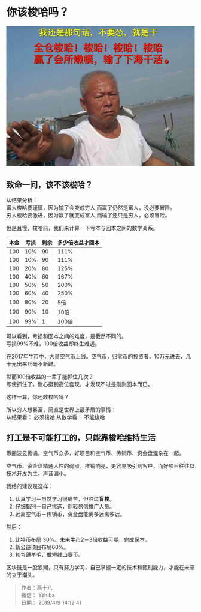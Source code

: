 # 你该梭哈吗？
![](./img/allin.jpg)
## 致命一问，该不该梭哈？
从结果分析：  
富人梭哈要谨慎，因为输了会变成穷人,而赢了仍然是富人，没必要冒险。  
穷人梭哈要激进，因为赢了就变成富人,而输了还只是穷人，必须冒险。

但是且慢，梭哈前，我们来计算一下亏本与回本之间的数学关系。

| 本金 | 亏损 | 剩余 | 多少倍收益才回本 |
| --- | --- | --- | --- |
| 100 | 10% | 90 | 111% |
| 100 | 10% | 90 | 111% |
| 100 | 20% | 80 | 125% |
| 100 | 40% | 60 | 167% |
| 100 | 50% | 50 | 200% |
| 100 | 60% | 40 | 250% |
| 100 | 80% | 20 | 5倍 |
| 100 | 90% | 10 | 10倍|
| 100 | 99% | 1  | 100倍|

可以看到，亏损和回本之间的难度，是截然不同的。  
亏损99%不难，100倍收益却终生难遇。

在2017年牛市中，大量空气币上线。空气币，归零币的投资者，10万元进去，几十元出来丝毫不新鲜。

然而100倍收益的一辈子能抓住几次？   
即使抓住了，耐心挺到高位套现，才发现不过是刚刚回本而已。

这样一算，你还敢梭哈吗？

所以穷人想暴富，简直是世界上最矛盾的事情：  
从结果看： 必须梭哈
从数学看： 不能梭哈

## 打工是不可能打工的，只能靠梭哈维持生活
币圈波云诡谲，空气币众多，好项目和空气币、传销币、资金盘混杂在一起。  

空气币、资金盘精通人性的弱点，推销响亮，更容易吸引到客户，而好项目往往以技术开发为主，声音偏小。

我给的建议是这样：
1. 认真学习－虽然学习很痛苦，但胜过**盲梭**。
2. 仔细甄别－自己挑选，别轻易信推广人员。
3. 远离空气币－传销币，资金盘能离多远离多远。

然后：
1. 比特币布局 30%。未来牛市2－3倍收益可期，完成保本。 
2. 新公链项目布局60%。
3. 10%薅羊毛，做短线山寨币。

区块链是一股浪潮，只有努力学习，自己掌握一定的技术和甄别能力，才能在未来的立于潮头。

> 作者：燕十八  
> 微信： Yshiba  
> 日期： 2019/4/9 14:12:41  